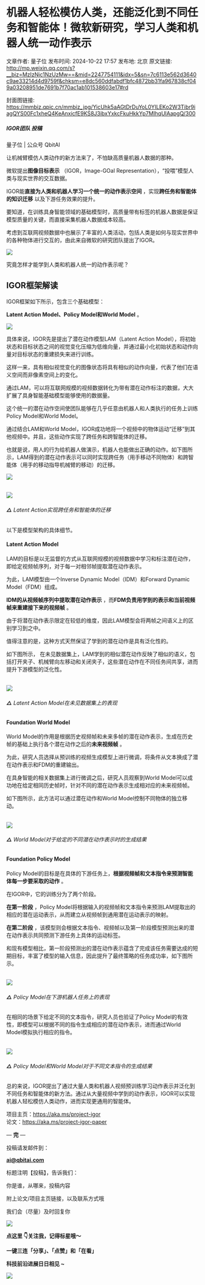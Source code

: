 # 机器人轻松模仿人类，还能泛化到不同任务和智能体！微软新研究，学习人类和机器人统一动作表示

文章作者: 量子位
发布时间: 2024-10-22 17:57
发布地: 北京
原文链接: http://mp.weixin.qq.com/s?__biz=MzIzNjc1NzUzMw==&mid=2247754111&idx=5&sn=7c6113e562d3640c9ae33214d4d9759f&chksm=e8dc560ddfabdf1bfc4872bb31fa967838cf049a03208951de7691b7f70ac1ab101538603e17#rd

封面图链接: https://mmbiz.qpic.cn/mmbiz_jpg/YicUhk5aAGtDrDuYoL0YILEKo2W3Tibr9iagQYS00Fc1xheQ4KeAnxicfE9KS8J3ibxYxkcFkuHkkYp7MIhqUlAapgQ/300

##### IGOR团队 投稿  
量子位 | 公众号 QbitAI

让机械臂模仿人类动作的新方法来了，不怕缺高质量机器人数据的那种。

微软提出**图像目标表示** （IGOR，Image-GOal Representation），“投喂”模型人类与现实世界的交互数据。

IGOR能**直接为人类和机器人学习一个统一的动作表示空间** ，实现**跨任务和智能体的知识迁移** 以及下游任务效果的提升。

要知道，在训练具身智能领域的基础模型时，高质量带有标签的机器人数据是保证模型质量的关键，而直接采集机器人数据成本较高。

考虑到互联网视频数据中也展示了丰富的人类活动，包括人类是如何与现实世界中的各种物体进行交互的，由此来自微软的研究团队提出了IGOR。

![](https://mmbiz.qpic.cn/mmbiz_png/YicUhk5aAGtDrDuYoL0YILEKo2W3Tibr9iadm6iaibPBEE9zdzGiciaQyia1LnbDwRWQwu7QSwtRzvoVsA3gTC1QXGy2tQ/640?wx_fmt=png&from=appmsg)

究竟怎样才能学到人类和机器人统一的动作表示呢？

## IGOR框架解读

IGOR框架如下所示，包含三个基础模型：

**Latent Action Model、Policy Model和World Model** 。

![](https://mmbiz.qpic.cn/mmbiz_png/YicUhk5aAGtDrDuYoL0YILEKo2W3Tibr9ia5ibf8nLAlibicXXuyuWiazfQpPhhwVg4dSpyeVKTUHnxcAQovyDDibejufw/640?wx_fmt=png&from=appmsg)

具体来说，IGOR先是提出了潜在动作模型LAM（Latent Action
Model），将初始状态和目标状态之间的视觉变化压缩为低维向量，并通过最小化初始状态和动作向量对目标状态的重建损失来进行训练。

这样一来，具有相似视觉变化的图像状态将具有相似的动作向量，代表了他们在语义空间而非像素空间上的变化。

通过LAM，可以将互联网规模的视频数据转化为带有潜在动作标注的数据，大大扩展了具身智能基础模型能够使用的数据量。

这个统一的潜在动作空间使团队能够在几乎任意由机器人和人类执行的任务上训练Policy Model和World Model。

通过结合LAM和World Model，IGOR成功地将一个视频中的物体运动“迁移”到其他视频中。并且，这些动作实现了跨任务和跨智能体的迁移。

也就是说，用人的行为给机器人做演示，机器人也能做出正确的动作。如下图所示，LAM得到的潜在动作表示可以同时实现跨任务（用手移动不同物体）和跨智能体（用手的移动指导机械臂的移动）的迁移。

![](https://mmbiz.qpic.cn/mmbiz_gif/YicUhk5aAGtDrDuYoL0YILEKo2W3Tibr9ia8rpGVItUqh9Wg7eggGnEjIfSB5ibXXOzPccASaj7yUvt1O2yjxFENeA/640?wx_fmt=gif&from=appmsg)  

######
**![](https://mmbiz.qpic.cn/mmbiz_gif/YicUhk5aAGtDrDuYoL0YILEKo2W3Tibr9iadhCfRKPPes2ADPvg8q0Er4lYtsuP4nuhLsGlKuhELMQF4j6G76v8xQ/640?wx_fmt=gif&from=appmsg)**

###### **△** Latent Action实现跨任务和智能体的迁移

以下是模型架构的具体细节。

#### Latent Action Model

LAM的目标是以无监督的方式从互联网规模的视频数据中学习和标注潜在动作，即给定视频帧序列，对于每一对相邻帧提取潜在动作表示。

为此，LAM模型由一个Inverse Dynamic Model（IDM）和Forward Dynamic Model（FDM）组成。

**IDM的从视频帧序列中提取潜在动作表示** ，而**FDM负责用学到的表示和当前视频帧来重建接下来的视频帧** 。

由于将潜在动作表示限定在较低的维度，因此LAM模型会将两帧之间语义上的区别学习到之中。

值得注意的是，这种方式天然保证了学到的潜在动作是具有泛化性的。

如下图所示，
在未见数据集上，LAM学到的相似潜在动作反映了相似的语义，包括打开夹子、机械臂向左移动和关闭夹子，这些潜在动作在不同任务间共享，进而提升下游模型的泛化性。

######
**![](https://mmbiz.qpic.cn/mmbiz_png/YicUhk5aAGtDrDuYoL0YILEKo2W3Tibr9iaV0vgZKuTDR4UD4ibE185ebeXkRfHibwClMibLEyTjPrWMxM5ic3qnySibibw/640?wx_fmt=png&from=appmsg)**

###### **△** Latent Action Model在未见数据集上的表现

#### Foundation World Model

World Model的作用是根据历史视频帧和未来多帧的潜在动作表示，生成在历史帧的基础上执行各个潜在动作之后的**未来视频帧** 。

为此，研究人员选择从预训练的视频生成模型上进行微调，将条件从文本换成了潜在动作表示和FDM的重建输出。

在具身智能的相关数据集上进行微调之后，研究人员观察到World Model可以成功地在给定相同历史帧时，针对不同的潜在动作表示生成相对应的未来视频帧。

如下图所示，此方法可以通过潜在动作和World Model控制不同物体的独立移动。

######
**![](https://mmbiz.qpic.cn/mmbiz_gif/YicUhk5aAGtDrDuYoL0YILEKo2W3Tibr9ia2iaIicTCPyAkAWShjsgQro4SMgN4xQO69iczuibqqFg6UessFty29evflw/640?wx_fmt=gif&from=appmsg)**

###### **△** World Model对于给定的不同潜在动作表示时的生成结果

#### Foundation Policy Model

Policy Model的目标是在具体的下游任务上，**根据视频帧和文本指令来预测智能体每一步要采取的动作** 。

在IGOR中，它的训练分为了两个阶段。

**在第一阶段** ，Policy Model将根据输入的视频帧和文本指令来预测LAM提取出的相应的潜在运动表示，从而建立从视频帧到通用潜在运动表示的映射。

**在第二阶段** ，该模型则会根据文本指令、视频帧以及第一阶段模型预测出来的潜在动作表示共同预测下游任务上具体的运动标签。

和现有模型相比，第一阶段预测出的潜在动作表示蕴含了完成该任务需要达成的短期目标，丰富了模型的输入信息，因此提升了最终策略的任务成功率，如下图所示。

######
**![](https://mmbiz.qpic.cn/mmbiz_png/YicUhk5aAGtDrDuYoL0YILEKo2W3Tibr9iaU1Ppg2K6w6eDkPOgbicYdwCGNW6PkMSHvtYZYYspvo63ibiaZuHrkSx0A/640?wx_fmt=png&from=appmsg)**

###### **△** Policy Model在下游机器人任务上的表现

在相同的场景下给定不同的文本指令，研究人员也验证了Policy Model的有效性，即模型可以根据不同的指令生成相应的潜在动作表示，进而通过World
Model模拟执行相应的指令。

######
**![](https://mmbiz.qpic.cn/mmbiz_gif/YicUhk5aAGtDrDuYoL0YILEKo2W3Tibr9ia9mGGkhtC0icdAPneibIvVYS84YV2eYxhFJYUa2DEJasrChSe3U0YJEhA/640?wx_fmt=gif&from=appmsg)**

###### **△** Policy Model和World Model对于不同文本指令的生成结果

总的来说，IGOR提出了通过大量人类和机器人视频预训练学习动作表示并泛化到不同任务和智能体的新方法。通过从大量视频中学到的动作表示，IGOR可以实现机器人轻松模仿人类动作，进而实现更通用的智能体。

项目主页：https://aka.ms/project-igor  
论文：https://aka.ms/project-igor-paper

— **完** —

  

投稿请发邮件到：

**ai@qbitai.com**

标题注明【投稿】，告诉我们：

你是谁，从哪来，投稿内容‍

附上论文/项目主页链接，以及联系方式哦

我们会（尽量）及时回复你

![](https://mmbiz.qpic.cn/mmbiz_gif/YicUhk5aAGtC5nGy7YMGhQ0ZJeyibWyL0KVCtiaLEPMyd4Bszuo0bFIOxZOvdmqdxnOosYXyu5aI7MXpyUrUWfz6g/640?wx_fmt=gif&tp=webp&wxfrom=5&wx_lazy=1)

  

**点这里 👇关注我，记得标星哦～**

**一键三连「分享」、「点赞」和「在看」**

**科技前沿进展日日相见 ~**

![](https://mmbiz.qpic.cn/mmbiz_svg/g9RQicMD01M0tYoRQT2cMQRmPS5ZDyrrfzeksiay90KaDzlGBH61icqHxmgFKfvfXtVuwTHV740CDLAaXU1LIfZyoJEpYKcRIiaE/640?wx_fmt=svg&tp=webp&wxfrom=5&wx_lazy=1&wx_co=1)

